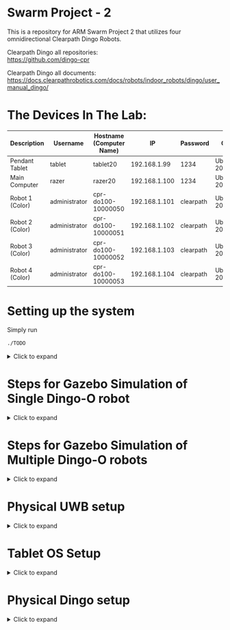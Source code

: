 # Swarm Project - 2
This is a repository for ARM Swarm Project 2 that utilizes four omnidirectional Clearpath Dingo Robots.

Clearpath Dingo all repositories:  
https://github.com/dingo-cpr

Clearpath Dingo all documents:  
https://docs.clearpathrobotics.com/docs/robots/indoor_robots/dingo/user_manual_dingo/

# The Devices In The Lab:

| Description             | Username      | Hostname (Computer Name) | IP            | Password  | OS           | ROS     |
| ---                     | ---           | ---                      | ---           | ---       | ---          | ---     |
| Pendant Tablet          | tablet        | tablet20                 | 192.168.1.99  | 1234      | Ubuntu 20.04 | Noetic  |
| Main Computer           | razer         | razer20                  | 192.168.1.100 | 1234      | Ubuntu 20.04 | Noetic |
| Robot 1 (Color)         | administrator | cpr-do100-10000050       | 192.168.1.101 | clearpath | Ubuntu 20.04 | Noetic |
| Robot 2 (Color)         | administrator | cpr-do100-10000051       | 192.168.1.102 | clearpath | Ubuntu 20.04 | Noetic |
| Robot 3 (Color)         | administrator | cpr-do100-10000052       | 192.168.1.103 | clearpath | Ubuntu 20.04 | Noetic |
| Robot 4 (Color)         | administrator | cpr-do100-10000053       | 192.168.1.104 | clearpath | Ubuntu 20.04 | Noetic |

# Setting up the system

Simply run

```bash
./TODO
```

<details> 
    <summary>Click to expand</summary>

## Install some dependencies of Dingo Gazebo Simulation and Others

``` bash
# CUSTOM RELATED
sudo apt-get install -y sshpass;

sudo apt-get install -y ros-noetic-rqt-ez-publisher;
sudo apt-get install -y spacenavd;
sudo apt-get install -y ros-noetic-spacenav-node;
sudo apt-get install -y ros-noetic-tf2-sensor-msgs;
sudo apt-get install -y ros-noetic-imu-tools;
sudo apt-get install -y ros-noetic-imu-pipeline; # for imu_transformer

# DINGO RELATED
sudo apt-get install ros-noetic-dingo-desktop;
# Installs:
# ros-noetic-dingo-msgs 
# ros-noetic-dingo-viz
# ros-noetic-dingo-description (duplicate from dingo-desktop)
# ros-noetic-fath-pivot-mount-description (duplicate from dingo-desktop)
# ros-noetic-flir-camera-description (duplicate from dingo-desktop)
# ros-noetic-lms1xx (duplicate from dingo-desktop)
# ros-noetic-realsense2-description (duplicate from dingo-desktop)
# ros-noetic-velodyne-description (duplicate from dingo-desktop)
sudo apt-get install ros-noetic-dingo-simulator;
# Installs:
# ros-noetic-dingo-control 
# ros-noetic-dingo-gazebo 
# ros-noetic-dingo-description (duplicate from dingo-desktop)
# ros-noetic-fath-pivot-mount-description (duplicate from dingo-desktop)
# ros-noetic-flir-camera-description (duplicate from dingo-desktop)
# ros-noetic-lms1xx (duplicate from dingo-desktop)
# ros-noetic-realsense2-description (duplicate from dingo-desktop)
# ros-noetic-velodyne-description (duplicate from dingo-desktop)
# evemu-tools 
# evtest 
# joystick 
# libevemu3 
# libgeographic-dev 
# libgeographic19 
# ros-noetic-geographic-msgs
# ros-noetic-hector-gazebo-plugins
# ros-noetic-interactive-marker-twist-server
# ros-noetic-joy 
# ros-noetic-ridgeback-control
# ros-noetic-ridgeback-gazebo-plugins
# ros-noetic-robot-localization 
# ros-noetic-teleop-twist-joy
# ros-noetic-twist-mux
# ros-noetic-twist-mux-msgs
# ros-noetic-uuid-msgs

# ONLY ON PHYSICAL ROBOTS, NEED TO INSTALL
# sudo apt-get install ros-noetic-dingo-robot AFTER ADDING CLEARPATH KEYS
# INSTALLS:
# can-utils 
# daemontools 
# evemu-tools 
# evtest 
# joystick 
# libevemu3 
# libgeographic-dev 
# libgeographic19 
# libpcap0.8-dev
# net-tools
# python3-serial
# ros-noetic-ddynamic-reconfigure 
# ros-noetic-dingo-base 
# ros-noetic-dingo-bringup
# ros-noetic-dingo-control 
# ros-noetic-dingo-description 
# ros-noetic-dingo-msgs 
# ros-noetic-dingo-tests 
# ros-noetic-fath-pivot-mount-description 
# ros-noetic-flir-camera-description
# ros-noetic-geographic-msgs 
# ros-noetic-image-exposure-msgs 
# ros-noetic-imu-filter-madgwick
# ros-noetic-interactive-marker-twist-server 
# ros-noetic-joy 
# ros-noetic-laser-proc 
# ros-noetic-lms1xx 
# ros-noetic-sick-tim 
# ros-noetic-mavros-msgs (IMU related)
# ros-noetic-microstrain-inertial-driver (IMU related)
# ros-noetic-microstrain-inertial-msgs (IMU related)
# ros-noetic-nmea-msgs (IMU related)
# ros-noetic-puma-motor-driver
# ros-noetic-puma-motor-msgs 
# ros-noetic-librealsense2
# ros-noetic-realsense2-camera 
# ros-noetic-realsense2-description
# ros-noetic-ridgeback-control 
# ros-noetic-robot-localization 
# ros-noetic-robot-upstart
# ros-noetic-rosserial-msgs 
# ros-noetic-rosserial-python 
# ros-noetic-rosserial-server 
# ros-noetic-serial
# ros-noetic-socketcan-interface 
# ros-noetic-spinnaker-camera-driver
# ros-noetic-statistics-msgs 
# ros-noetic-teleop-twist-joy 
# ros-noetic-twist-mux 
# ros-noetic-twist-mux-msgs
# ros-noetic-urg-c 
# ros-noetic-urg-node 
# ros-noetic-uuid-msgs 
# ros-noetic-velodyne-description
# ros-noetic-velodyne-driver 
# ros-noetic-velodyne-laserscan 
# ros-noetic-velodyne-msgs
# ros-noetic-velodyne-pointcloud 
# ros-noetic-wfov-camera-msgs 
# socat


```

## Building Steps

``` bash
cd;
mkdir catkin_ws_swarm2;
cd catkin_ws_swarm2;
rm -rf {*,.*};

git clone https://github.com/burakaksoy/Swarm-Robotics-2.git .;
cd src;
git clone https://github.com/burakaksoy/AssistiveRobot-SimulationFiles.git;
git clone https://github.com/burakaksoy/RVizMeshVisualizer.git;
git clone https://github.com/burakaksoy/uwb_gazebo_plugin;

cd ..;
catkin_make -DCMAKE_BUILD_TYPE=Release;
source devel/setup.bash;
```

### In master computer `~/.bashrc` file, add these

``` bash
source /opt/ros/noetic/setup.bash
source ~/catkin_ws_swarm2/devel/setup.bash

# Specify ROS master IP and the device's IP
export ROS_IP=192.168.1.100
export ROS_MASTER_URI=http://192.168.1.100:11311/
# export ROSLAUNCH_SSH_UNKNOWN=1

export GAZEBO_MODEL_PATH=~/catkin_ws_swarm2/src/AssistiveRobot-SimulationFiles/lab_gazebo/models
export GAZEBO_RESOURCE_PATH=~/catkin_ws_swarm2/src/AssistiveRobot-SimulationFiles/lab_gazebo/worlds
export SDF_PATH=~/catkin_ws_swarm2/src/AssistiveRobot-SimulationFiles/lab_gazebo/models
export IGN_FILE_PATH=~/catkin_ws_swarm2/src/AssistiveRobot-SimulationFiles/lab_gazebo/worlds

# TO KILL GAZEBO CLIENT AND SERVER QUICKLY:
alias killg='killall gzclient && killall gzserver && killall rosmaster'
```

</details>

# Steps for Gazebo Simulation of Single Dingo-O robot 
<details> 
    <summary>Click to expand</summary>

Assuming that you already did the dependancy installations and building in [**Setting up the system**](#setting-up-the-system) section.

(Reference: http://www.clearpathrobotics.com/assets/guides/melodic/dingo/simulation.html)
## Running the simulation

### Gazebo simulation:

``` bash
roslaunch dingo_gazebo empty_world.launch x:=0. y:=0. yaw:=0. config:=front_laser
```

For other config options see: https://github.com/dingo-cpr/dingo/tree/melodic-devel/dingo_description
and create a config file in `.../dingo/dingo_description/urdf/configs/`

Another option for configurations is export their environment variables. For example:

``` bash
export DINGO_OMNI=1
export DINGO_LASER=1
export DINGO_LASER_MODEL='ust10' # or 'lms1xx'
export DINGO_IMU_MICROSTRAIN=1
roslaunch dingo_gazebo empty_world.launch x:=1. y:=0. yaw:=0.
```

### Corresponding RVIZ:

``` bash
roslaunch dingo_viz view_robot.launch
```

### To send simple velocity commands to the robot you can use rqt_ez_publisher:

``` bash
rosrun rqt_ez_publisher rqt_ez_publisher
```

and send messages to `\cmd_vel` topic.

</details> 

# Steps for Gazebo Simulation of Multiple Dingo-O robots

<details>
    <summary>Click to expand</summary>

Assuming that you already did the dependancy installations and building in [**Setting up the system**](#setting-up-the-system) section.

## Running the simulation in Empty World
This command launches the corresponding RVIZ and the rqt_ez_publisher all together. 

``` bash
roslaunch dingo_gazebo empty_world_multi.launch
```

Note that RVIZ TF frames are reported by `robot_localization` package that uses the _odometry_ and _IMU_ information, hence drifts after a while, but it is more realistic in that sense.
<!-- TODO: ADD image here -->
![View in empty world](./.imgs/empty_world_multi.png)

## Running the simulation in CII 8th Floor Lab
This is an example lab environment to visualize the scales of Dingo robots.
This command launches the corresponding RVIZ and the rqt_ez_publisher all together in CII 8th floor lab.

``` bash
roslaunch dingo_gazebo empty_lab_multi.launch
```

Note that RVIZ TF frames are reported by `robot_localization` package that uses the _odometry_ and _IMU_ information, hence drifts after a while, but more realistic.
<!-- TODO: ADD image here -->
![View in CII 8th Floor Lab](./.imgs/empty_lab_multi.png)

## Running the simulation in Empty World with ground truth
This command launches the simulation with ground truth reported TF frames to RVIZ. Again, launching the corresponding RVIZ and the rqt_ez_publisher is embedded all together. 

``` bash
roslaunch dingo_gazebo empty_world_multi_ground_truth.launch
```

Note that RVIZ TF frames are reported by `message_to_tf` package that uses the _ground truth_ data coming from `gazebo_ros_p3d` plugin, hence it is exact representation of the Gazebo World.
Therefore, this command does not launch the Gazebo client GUI to save computational power, but could be re-enabled with gui parameter set to true in the launch file.
<!-- TODO: ADD image here -->
![Empty World with ground truth](./.imgs/empty_world_multi_ground_truth.png)

## Running the simulation in Demonstration Floor - Highbay

This command launches the corresponding RVIZ and the rqt_ez_publisher all together. 

``` bash
roslaunch dingo_gazebo empty_highbay_multi.launch
```

Note that RVIZ TF frames are reported by `robot_localization` package that uses the _odometry_ and _IMU_ information, hence drifts after a while, but it is more realistic in that sense.
<!-- TODO: ADD image here -->
![View in Empty Highbay](./.imgs/empty_highbay_multi.png)

For a simulation that includes the representative workstations and the workers run:

``` bash
roslaunch dingo_gazebo highbay_multi.launch
```

![View in Highbay](./.imgs/highbay_multi.png)

## Running the simulation in Demonstration Floor - Highbay with ground truth

This command launches the simulation with ground truth reported TF frames to RVIZ. Again, launching the corresponding RVIZ and the rqt_ez_publisher is embedded all together. 

``` bash
roslaunch swarm2_launch multi_dingo_sim_with_rviz_and_ez_publisher_highbay.launch
```

Note that RVIZ TF frames are reported by `message_to_tf` package that uses the _ground truth_ data coming from `gazebo_ros_p3d` plugin, hence it is exact representation of the Gazebo World.
Therefore, this command does not launch the Gazebo client GUI to save computational power, but could be re-enabled with gui parameter set to true in the launch file.
<!-- TODO: ADD image here -->
![Highbay World with ground truth](./.imgs/highbay_multi_ground_truth.png)
**Note that above, the world in Gazebo is visualized at RViz! This is only a static image of the world exported as a COLLADA (.dae) file and imported to RViz using [`RVizMeshVisualizer`](https://github.com/burakaksoy/RVizMeshVisualizer). If you make changes to the world file, update the mesh file following the steps in [here](https://github.com/burakaksoy/AssistiveRobot-SimulationFiles/tree/master/lab_gazebo#to-export-world-files-to-a-single-collada-dea).**
**For example, for the Highbay world, if you have already did the installation steps in the link above, run:**

``` bash
cd ~/catkin_ws_swarm2/src/AssistiveRobot-SimulationFiles/lab_gazebo/worlds;
ign gazebo -v 4 -s -r --iterations 1 highbay_swarm.world
```

**This will update the mesh file corresponding to the `highbay_swarm.world`.**

## Running the simulation in Anchor Industries Representative Plant Floor

**!!!IN PROGRESS, NOT DONE YET!!!**

This command launches the corresponding RVIZ and the rqt_ez_publisher all together. 

``` bash
roslaunch dingo_gazebo plant_floor_multi.launch
```

Note that RVIZ TF frames are reported by `robot_localization` package that uses the _odometry_ and _IMU_ information, hence drifts after a while, but it is more realistic in that sense.
<!-- TODO: ADD image here -->

</details>

# Physical UWB setup
<details> 
    <summary>Click to expand</summary>

## Related websites for the Qorvo (DecaWave) UWB module documents

DW1000 [https://www.qorvo.com/products/p/DW1000#documents](https://www.qorvo.com/products/p/DW1000#documents)

DW1001C [https://www.qorvo.com/products/p/DWM1001C#documents](https://www.qorvo.com/products/p/DWM1001C#documents)

DWM1001-DEV [https://www.qorvo.com/products/p/DWM1001-DEV#documents](https://www.qorvo.com/products/p/DWM1001-DEV#documents)

MDEK1001 [https://www.qorvo.com/products/p/MDEK1001#documents](https://www.qorvo.com/products/p/MDEK1001#documents)

## Download the Android DRTLS phone app

[https://www.qorvo.com/products/p/MDEK1001#documents](https://www.qorvo.com/products/p/MDEK1001#documents)

Download DRTLS App : Android Application APK

## Calibration Script

Used to determine the every module's (tags and anchors) offsets based on [this white paper with name: Antenna Delay Calibration of DW1000-Based Products and Systems (Application Note APS014)](https://www.qorvo.com/products/d/da008449).

Set 4 of them an on a nice square with best possible known manual position measurements. 

(3 of them gives only one solution, 4 of them gives a Least Squares solution with RMSE error to have an idea of how accurate the calculated offsets are.)

Take note of the manually measured distances, they are needed in the calibration script.

From the android app, put all the modules in the same network and set them as anchors. From the powered ones, only one of them must be set as initiator.

Use `antenna_offset_finding.m` MATLAB script in `uwb_matlab_scripts/` directory of this repo to find the offsets of each UWB module. Then set the offsets in `antenna_calibration.yaml` in `src/swarm_launch/config/` folder. Comments of the script should be sufficient to guide you for further details. 

Note: This script would work on Windows 10 but not in Windows 11 as of writing this document. See details [here](https://www.mathworks.com/matlabcentral/answers/1912280-bluetooth-scanning-error-in-windows-11-solutions#answer_1173820)

This script uses the BLE interface of the firmware to communicate with the tags. For further information see section 7 of [DWM1001 Firmware API Guide](https://www.qorvo.com/products/d/da007975)

After the calibration is done, set modules back as tags those you won't to use as anchors from the Android app.

## Script to Calculate and Write the Anchor positions into the Modules

Mount the UWB anchors in the (high bay) area. Measure the distances between them with a laser distance meter. 
Use `truck_bay_uwb_locations.m`  MATLAB script in `uwb_matlab_scripts/` directory of this repo. Comments of the script should be sufficient to guide you for further details.

Note: This script would work on Windows 10 but not in Windows 11 as of writing this document. See details [here](https://www.mathworks.com/matlabcentral/answers/1912280-bluetooth-scanning-error-in-windows-11-solutions#answer_1173820)

This script uses the BLE interface of the firmware to communicate with the tags. For further information see section 7 of [DWM1001 Firmware API Guide](https://www.qorvo.com/products/d/da007975)

</details>

# Tablet OS Setup
<details> 
    <summary>Click to expand</summary>

## Steps to install Ubuntu (20.04 or 18.04) on Surface Go 2 Tablet

Requires a USB-C to USB-A adapter and flash drive

1. Update Windows 10/11 using Settings -> Updates
2. Download and create Ubuntu 20.04 amd64 USB install drive
3. Disable Windows bitlocker and reboot. If it says “waiting to active”, finish activation, then disable: https://www.isunshare.com/windows-10/4-ways-to-remove-or-disable-bitlocker-encryption-on-windows-10.html 
4. Shrink the Windows 10 partition using Windows disk manager: https://www.tenforums.com/tutorials/96288-shrink-volume-partition-windows-10-a.html Suggested to shrink by 64000 MB
5. Connect bootable USB drive and reboot using advanced startup options: https://www.digitalcitizen.life/boot-your-windows-10-pc-usb-flash-drive The bootable usb drive may have the title “Linpus Lite”
6. Install Ubuntu as normal
7. Remove the USB drive
8. At this point Ubuntu is installed, but will not boot automatically. Do the advanced startup options again, and select “ubuntu”. This will boot into Ubuntu.
Follow these instructions in Ubuntu to disable Windows boot: https://www.reddit.com/r/SurfaceLinux/comments/egds33/possible_fix_for_booting_directly_to_grub_on/ Windows can still be booted using Grub menu
Ubuntu should now boot. The post is copied here for convenience:

    ```
        Possible fix for booting directly to grub on Surface Go
        If you're having trouble getting your Surface Go to boot to grub instead of the Windows Boot Manager, I might have something to try if you're brave: I moved the Microsoft folder in /boot/efi/EFI out of the way (In Ubuntu: sudo mv /boot/efi/EFI/Microsoft /boot/efi/EFI/Microsoft.bak) and now grub is loaded by default. I'd really only recommend this if you:

        Have a Windows USB recovery made and you know it's bootable

        Have your files backed up off the SSD (both Linux and Windows (if you care))

        Feel comfortable screwing around fixing a potentially broken EFI partition

        Aren't the sort of person who blames other people when you break your own computer following instructions you found on the Internet!

        All that said, it works for me on my recently purchased 8GB/128GB Surface Go w/ Ubuntu 19.10. I had already dumped the WIndows partition though, so I never tested whether grub had any issues loading Windows. You may also need to mess around with efibootmgr to fix the boot order, but I'm not sure.
    ```

9. You may also need to disable secure boot. This is achived from the BIOS settings. To enter the BIOS settings, while powering up the tablet, Press and hold the volume-up button on your Surface and at the same time, press and release the power button. When you see the Surface logo, release the volume-up button.
The UEFI menu will display within a few seconds.
10. The default kernel version installed with ubuntu 20.04 as of writing this document is 5.15 however this version causes hanging problem when shutting down. Installing kernel version 5.4.243 via Mainline kernel installer resolves the issue for this specific tablet.
11. After the install of the OS, make sure the wifi power saving is disabled by editing:

    ```bash
    sudo nano /etc/NetworkManager/conf.d/default-wifi-powersave-on.conf
    ```

    By default there is:

    ```txt
    [connection]
    wifi.powersave = 3
    ```

    **Change the value to 2**. Then to take effect, run:

    ```bash
    sudo systemctl restart NetworkManager
    ```

    Disabling wifi power saving reduces the wifi latency by a considerable amount! For more information see [here](https://gist.github.com/jcberthon/ea8cfe278998968ba7c5a95344bc8b55).

</details>

# Physical Dingo setup
<details> 
    <summary>Click to expand</summary>

## Getting Started

Four Dingo-O robots arrived with a printed document named "Custom Robot Quickstart Guide". We only needed to apply section 3 and section 5 of this document after the batteries are fully charged (both the robot batteries and the PlayStation controller batteries). The texts are in these sections are copied below:

<details>
<summary>## Section 3: Getting Started</summary>
Your system has been configured to allow you to get started immediately after receipt. Follow these instructions to get
moving.  

1. Remove the Dingo's side panels and top fairings (yellow), insert the batteries provided (or confirm they are
inserted), then replace the top fairings and side panels.  
2. Turn on the Dingo via the HMI button pad on the rear. Note that the computer may beep when starting up.  
3. Press "PS" button on gamepad to turn it on.  

</details>

<details>
<summary>## Section 5: Wireless</summary>
To set up the wireless communications on your Dingo, you must first establish a wired connection. Using an Ethernet
cable, connect your computer to an Ethernet port on the Dingo's computer by removing the Dingo fairing, and set a
static IP on your computer to `192.168.131.19` (for example). If there are no free ports you may temporarily disconnect
one of the payloads. SSH into the robot computer with:  

```
ssh administrator@192.168.131.1
```  

Enter the login password when prompted. Once you have successfully logged in, you can connect the robot's computer to a desired wireless network.
You can connect your robot to a desired wireless network using Netplan.  

Simply create a file called `60-wireless.yaml` inside of the `/etc/netplan folder` on your robot's computer. Copy and paste
the contents below into the file, and make sure to modify the wireless interface, SSID, and password fields.  

```txt
network:
    wifis:
    # Replace WIRELESS_INTERFACE with the name of the wireless network device, e.g. wlane or wlp3s0
    # Fill in the SSID_GOES_HERE and PASSWORD_GOES_HERE fields as appropriate. The password may be included
    as plain-text
    # or as a password hash. To generate the hashed password, run
    #
    echo -n 'WIFI_PASSWORD' | iconv -t UTF-16LE | openssl md4 -binary | xxd -p
    # If you have multiple wireless cards you may include a block for each device.
    # For more options, see https://netplan.io/reference/
    WIRELESS_INTERFACE:
        optional: true
        access-points:
            SSID_GOES HERE:
            password: PASSWORD_GOES_HERE
        dhcp4: true
        dhcp4-overrides:
            send-hostname: true
```  

Once you have saved the file, you will then need to apply your new Netplan configuration and bring up your wireless
connection by running:  

```bash
sudo netplan apply
```

More advanced networking examples, including configurations for accessing a wifi network requiring WPA Enterprise
credentials, can be found here:  
https://netplan.io/examples/  

You can verify that your robot is connected to a wireless network by running:

```bash
ip a
```

This will show all active connections and their IP addresses, including your robot's connection to the desired wireless
network, and the IP address assigned to the robot's computer.
</details>

## Dingo Setup for Remote Master

<details>


Once each robot is connected to the wireless network with static IP addresses (that can be done through the router settings. We set the IP addresses as specified in the table at the top this document), we set each to use the same ROS master. To do
this do the following on each robot. First, run 

```bash
sudo nano /usr/sbin/ros-start
```

In this `ros-start` file, change the line `export ROS_MASTER_URI=http://127.0.0.1:11311` to  

```bash
export ROS_MASTER_URI=http://192.168.1.100:11311/
export ROS_IP=192.168.1.101 (USE THE CORRECT IP ADRESS HERE)
```

and comment out the line `export ROS_HOSTNAME=$(hostname)`
to make sure that the robot uses the host machine as its ROS Master. 

The reason of doing this comes from the fact that the Clearpath has setup the starting of the ROS nodes of the robot as a service that is initated during the boot-up. [For further information about this see this link.](https://roboticsbackend.com/make-ros-launch-start-on-boot-with-robot_upstart/). Clearpath created a `dingo_bringup` package to achieve this service behaviour. The installation file is given [here](https://github.com/dingo-cpr/dingo_robot/blob/noetic-devel/dingo_bringup/scripts/install), and the step of doing this installation on a fresh install from scracth is explained in [here](https://docs.clearpathrobotics.com/docs/robots/indoor_robots/dingo/tutorials_dingo#installing-dingo-software).

**For the final version of the changes made in this section, see `/src/dingo_customization/d1/scripts/ros-start` file. We basically replace the default file with this custom file.**

<pre><del> To make sure that ros.service by Clearpath starts after the network is really online,
edit `ros.service` file with command
`sudo nano /lib/systemd/system/ros.service`
and add the following lines  

```txt
After=network-online.target
Wants=network-online.target
```

in place of the line

```txt
After=network.target
```

[For further information about this above see this link.](https://www.freedesktop.org/wiki/Software/systemd/NetworkTarget/) </del></pre>

After these changes, also add the following lines in the master computer's `~/.bashrc` file:  

```bash
export ROS_IP=192.168.1.100
export ROS_MASTER_URI=http://192.168.1.100:11311/
```

**Note that these changes on the robots will make the robots to look for the master computer running the `roscore` command while they are booting. If the `roscore` is not running on the master computer during the booting of the robots, the robots will be able to boot correctly and connect to the WiFi. However, the `ros.service` of `systemctl` will fail and therefore the robot will not be able to move (the comms and Wi-Fi indicator LEDs will be off on the robot's HMI interface). If you run the `roscore` command on the master computer after the robots are booted up, you need to manually start the `ros.service` on the robots by ssh'ing into them. This is achieved by running this command on the robot terminals:**  

```bash
sudo systemctl start ros.service
```

</details>

## Namespacing the Dingo Robots

<details>

After the factory default install of Dingo-O, there are two files in `/etc/ros/noetic/ros.d` named `base.launch` and `accessories.launch`. Those file are actually symbolic links to the launch files of `dingo_base` and `dingo_bringup` packages that are installed in `/opt/ros/noetic/share/`. These launch files are automatically launched during the boot of the robot.

The goal is to modify the automatic roslaunch files to do the following:

* Add namespacing to prevent naming conflicts
* Add e-stop functionality
* Add scaling for forward and inverse kinematics

Following https://www.clearpathrobotics.com/assets/guides/kinetic/ridgeback/startup.html

For namespaces such as `/d1,/d2,/d3,/d4`, add `<group ns="NAMESPACE"> ... </group>` into the launch files. For example, for dingo robot `d1`, edit the launch files as follows:

```html
<launch>
    <group ns="d1">
        ...
        ... ORIGINAL CONTENT OF THE 'base.launch file' or 'accessories.launch' file.
        ...
    </group>
<launch>
```

</details>

## Needed Edits for `/etc/ros/setup.bash`

<details>

* Add `export DINGO_OMNI=1` if it does not setup as `1`.
* Comment out or edit the line `source /home/administrator/catkin_ws/devel/setup.bash` such that it points to the name of our workspace `catkin_ws_swarm2` as `source /home/administrator/catkin_ws_swarm2/devel/setup.bash`.
* Comment out the line `source /etc/clearpath-dingo.bash`or make sure it does not conflict with the `export ...` lines such as `export DINGO_OMNI=1` specified in this `/etc/ros/setup.bash` file.
* Comment out the line `export DINGO_CONFIG_EXTRAS=$(catkin_find rpi06_dingo config/localization.yaml --first-only)` if it exists.
* Make sure the lines related to LIDAR, IMU and the UWB sensors are included in this file. 
* For the final version of `/etc/ros/setup.bash` file, see `/src/dingo_customization/d1/scripts/setup.bash`. We basically replace the default file with this custom file.


</details>


## Summary of needed edits on a factory fresh Dingo-O robot
**WARNING: You may want to create a backup of the edited files before begin the process described here.**

* [ ] Edit `/usr/sbin/ros-start` file and specify `ROS_MASTER_URI` and `ROS_IP`. See [Dingo Setup for Remote Host](##Dingo-Setup-for-Remote-Master).
* [ ] Edit `/etc/ros/setup.bash` file. See [Needed Edits for `/etc/ros/setup.bash`](##Needed-Edits-for-`/etc/ros/setup.bash`).
* [ ] Add namespacing to the launch files in the folder `/etc/ros/noetic/ros.d`. See [Namespacing the Dingo Robots](##Namespacing-the-Dingo-Robots).


</details>
